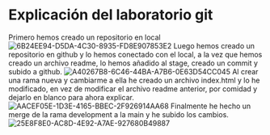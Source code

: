 # Explicación del laboratorio git
Primero hemos creado un repositorio en local
![6B24EE94-D5DA-4C30-8935-FD8E907853E2](https://github.com/Omarionnnn/laboratorio-git/assets/130402204/9997d262-a604-416f-9fde-40ce1c520bdc)
Luego hemos creado un repositorio en github y lo hemos conectado con el local, a la vez que hemos creado un archivo readme, lo hemos añadido al stage, creado un commit y subido a github.
![A40267B8-6C46-44BA-A7B6-0E63D54CC045](https://github.com/Omarionnnn/laboratorio-git/assets/130402204/32d397da-d0c3-48d1-8822-a6c0a8e68b77)
Al crear una rama nueva y cambiarme a ella he creado un archivo index.html y lo he modificado, en vez de modificar el archivo readme anterior, por comidad y dejarlo en blanco para ahora explicar.
![AACEF05E-1D3E-4165-BBEC-2F926914AA68](https://github.com/Omarionnnn/laboratorio-git/assets/130402204/4065db1d-1b42-4d58-8600-18a2a1e7f5eb)
Finalmente he hecho un merge de la rama development a la main y he subido los cambios.
![25E8F8E0-AC8D-4E92-A7AE-927680B49887](https://github.com/Omarionnnn/laboratorio-git/assets/130402204/1ccf2217-70d4-4400-8296-2be45f5b1a34)
